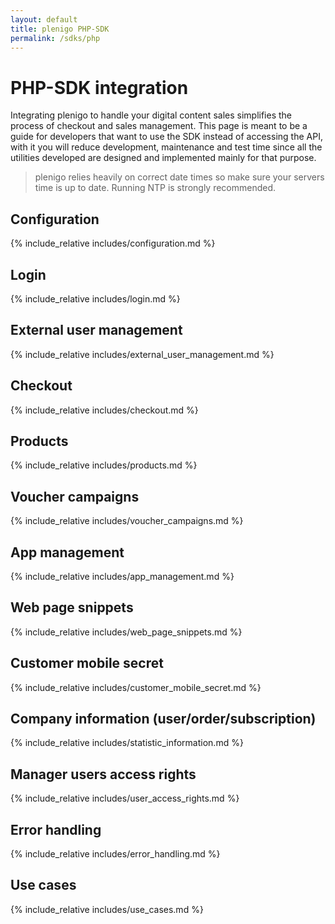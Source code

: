 ```yaml
---
layout: default
title: plenigo PHP-SDK
permalink: /sdks/php
---
```


# PHP-SDK integration

Integrating plenigo to handle your digital content sales simplifies the process of checkout and sales management. This page is meant to be a guide for 
developers that want to use the SDK instead of accessing the API, with it you will reduce development, maintenance and test time since all the utilities 
developed are designed and implemented mainly for that purpose.

> plenigo relies heavily on correct date times so make sure your servers time is up to date. Running NTP is strongly recommended.
 
## Configuration

{% include_relative includes/configuration.md %}

## Login
   
{% include_relative includes/login.md %}

## External user management
   
{% include_relative includes/external_user_management.md %}

## Checkout
   
{% include_relative includes/checkout.md %}

## Products
   
{% include_relative includes/products.md %}

## Voucher campaigns
   
{% include_relative includes/voucher_campaigns.md %}

## App management
   
{% include_relative includes/app_management.md %}

## Web page snippets
   
{% include_relative includes/web_page_snippets.md %}

## Customer mobile secret
   
{% include_relative includes/customer_mobile_secret.md %}

## Company information (user/order/subscription)
   
{% include_relative includes/statistic_information.md %}

## Manager users access rights
   
{% include_relative includes/user_access_rights.md %}

## Error handling
   
{% include_relative includes/error_handling.md %}

## Use cases
   
{% include_relative includes/use_cases.md %}